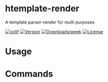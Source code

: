 htemplate-render
===============

A template parser-render for multi purposes

[![oclif](https://img.shields.io/badge/cli-oclif-brightgreen.svg)](https://oclif.io)
[![Version](https://img.shields.io/npm/v/htemplate-render.svg)](https://npmjs.org/package/htemplate-render)
[![Downloads/week](https://img.shields.io/npm/dw/htemplate-render.svg)](https://npmjs.org/package/htemplate-render)
[![License](https://img.shields.io/npm/l/htemplate-render.svg)](https://github.com/joaquin767/template-parser/htemplate-render/blob/master/package.json)

<!-- toc -->
# Usage
<!-- usage -->
# Commands
<!-- commands -->
